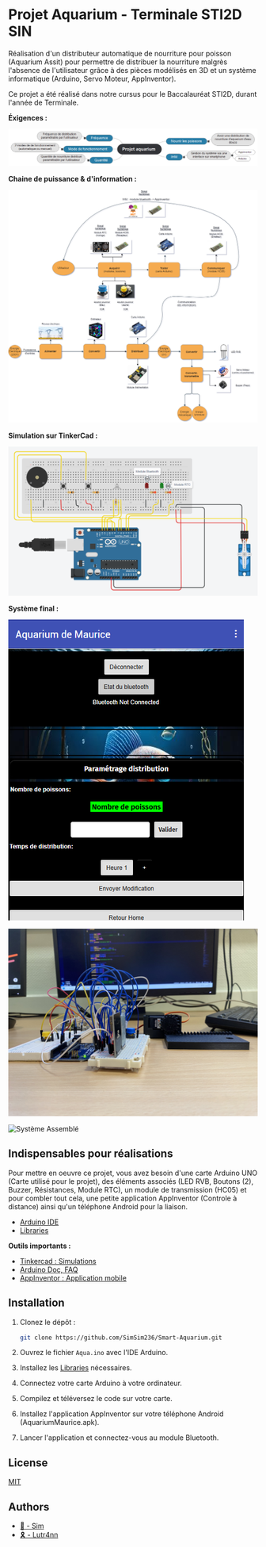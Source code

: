 # Projet Aquarium - Terminale STI2D SIN

Réalisation d'un distributeur automatique de nourriture pour poisson (Aquarium Assit) pour permettre de distribuer la nourriture malgrès l'absence de l'utilisateur grâce à des pièces modélisés en 3D et un système informatique (Arduino, Servo Moteur, AppInventor).

Ce projet a été réalisé dans notre cursus pour le Baccalauréat STI2D, durant l'année de Terminale.

**Éxigences :**

![Exigences](ressources/cahierCharges.png)

**Chaine de puissance & d'information :**

![Chaine de puissance & d'information](ressources/diagrammePuissance.png)

**Simulation sur TinkerCad :**

![Simulation](ressources/simulationEGarden.png)

**Système final :**

![Application Finale](ressources/appView.png)

![Système final](ressources/imageSys.jpg)

![Système Assemblé]()

## Indispensables pour réalisations

Pour mettre en oeuvre ce projet, vous avez besoin d'une carte Arduino UNO (Carte utilisé pour le projet), des éléments associés (LED RVB, Boutons (2), Buzzer, Résistances, Module RTC), un module de transmission (HC05) et pour combler tout cela, une petite application AppInventor (Controle à distance) ainsi qu'un téléphone Android pour la liaison.

- [Arduino IDE](https://www.arduino.cc/en/software)
- [Libraries](https://github.com/SimSim236/Smart-Aquarium/tree/main/librairies)

**Outils importants :**

- [Tinkercad : Simulations](https://www.tinkercad.com/)
- [Arduino Doc, FAQ](https://www.arduino.cc/)
- [AppInventor : Application mobile](https://appinventor.mit.edu/)

## Installation

1. Clonez le dépôt :
   ```bash
   git clone https://github.com/SimSim236/Smart-Aquarium.git
   ```
2. Ouvrez le fichier `Aqua.ino` avec l'IDE Arduino.
3. Installez les [Libraries](https://github.com/SimSim236/Smart-Aquarium/tree/main/librairies) nécessaires.
4. Connectez votre carte Arduino à votre ordinateur.
5. Compilez et téléversez le code sur votre carte.

6. Installez l'application AppInventor sur votre téléphone Android (AquariumMaurice.apk).
7. Lancer l'application et connectez-vous au module Bluetooth.

## License

[MIT](https://choosealicense.com/licenses/mit/)

## Authors

- [🔆 - Sim](https://www.github.com/SimSim236)
- [🎗️ - Lutr4nn](https://www.github.com/Lutr4nn)
